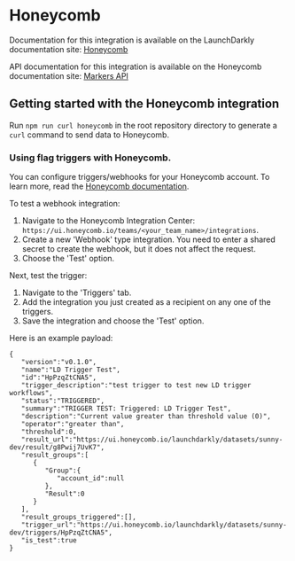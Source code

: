 # Honeycomb

Documentation for this integration is available on the LaunchDarkly documentation site: [Honeycomb](https://docs.launchdarkly.com/integrations/honeycomb)

API documentation for this integration is available on the Honeycomb documentation site: [Markers API](https://docs.honeycomb.io/api/markers/)

## Getting started with the Honeycomb integration

Run `npm run curl honeycomb` in the root repository directory to generate a `curl` command to send data to Honeycomb.


### Using flag triggers with Honeycomb.

You can configure triggers/webhooks for your Honeycomb account. To learn more, read the [Honeycomb documentation](https://docs.honeycomb.io/working-with-your-data/triggers/).

To test a webhook integration:

1. Navigate to the Honeycomb Integration Center: `https://ui.honeycomb.io/teams/<your_team_name>/integrations`.
2. Create a new 'Webhook' type integration. You need to enter a shared secret to create the webhook, but it does not affect the request.
3. Choose the 'Test' option.

Next, test the trigger:

1. Navigate to the 'Triggers' tab.
2. Add the integration you just created as a recipient on any one of the triggers.
3. Save the integration and choose the 'Test' option.

Here is an example payload:

```
{
   "version":"v0.1.0",
   "name":"LD Trigger Test",
   "id":"HpPzqZtCNA5",
   "trigger_description":"test trigger to test new LD trigger workflows",
   "status":"TRIGGERED",
   "summary":"TRIGGER TEST: Triggered: LD Trigger Test",
   "description":"Current value greater than threshold value (0)",
   "operator":"greater than",
   "threshold":0,
   "result_url":"https://ui.honeycomb.io/launchdarkly/datasets/sunny-dev/result/g8Pwij7UvK7",
   "result_groups":[
      {
         "Group":{
            "account_id":null
         },
         "Result":0
      }
   ],
   "result_groups_triggered":[],
   "trigger_url":"https://ui.honeycomb.io/launchdarkly/datasets/sunny-dev/triggers/HpPzqZtCNA5",
   "is_test":true
}
```
